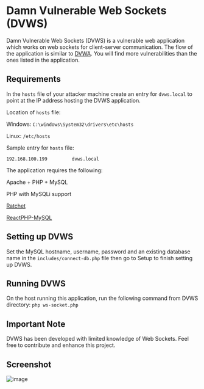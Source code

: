 # Damn Vulnerable Web Sockets (DVWS)
Damn Vulnerable Web Sockets (DVWS) is a vulnerable web application which works on web sockets for client-server communication. The flow of the application is similar to [DVWA](https://github.com/ethicalhack3r/DVWA). You will find more vulnerabilities than the ones listed in the application.

## Requirements
In the ```hosts``` file of your attacker machine create an entry for ```dvws.local``` to point at the IP address hosting the DVWS application.

Location of ```hosts``` file:

Windows: ```C:\windows\System32\drivers\etc\hosts```

Linux: ```/etc/hosts```

Sample entry for ```hosts``` file:
```
192.168.100.199         dvws.local
```

The application requires the following:

Apache + PHP + MySQL

PHP with MySQLi support

[Ratchet](https://github.com/ratchetphp/Ratchet)

[ReactPHP-MySQL](https://github.com/bixuehujin/reactphp-mysql/)

## Setting up DVWS
Set the MySQL hostname, username, password and an existing database name in the ```includes/connect-db.php``` file then go to Setup to finish setting up DVWS.

## Running DVWS
On the host running this application, run the following command from DVWS directory: ```php ws-socket.php```

## Important Note
DVWS has been developed with limited knowledge of Web Sockets. Feel free to contribute and enhance this project.

## Screenshot
![image](https://cloud.githubusercontent.com/assets/5358495/21744585/a23a1968-d53e-11e6-9ce4-4dc85aa194b1.png)

